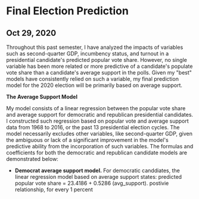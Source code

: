 # Final Election Prediction
## Oct 29, 2020

Throughout this past semester, I have analyzed the impacts of variables such as second-quarter GDP, incumbency status, and turnout in a presidential candidate's predicted popular vote share. However, no single variable has been more related or more predictive of a candidate's populate vote share than a candidate's average support in the polls. Given my "best" models have consistently relied on such a variable, my final prediction model for the 2020 election will be primarily based on average support.  

**The Average Support Model** 

My model consists of a linear regression between the popular vote share and average support for democratic and republican presidential candidates. I constructed such regression based on popular vote and average support data from 1968 to 2016, or the past 13 presidential election cycles. The model necessarily excludes other variables, like second-quarter GDP, given the ambiguous or lack of a significant improvement in the model's predictive ability from the incorporation of such variables. The formulas and coefficients for both the democratic and republican candidate models are demonstrated below: 

* **Democrat average support model.** For democratic canddiates, the linear regression model based on average support states: predicted popular vote share = 23.4186 + 0.5286 (avg_support). 
postivie relationship, for every 1 percent 

